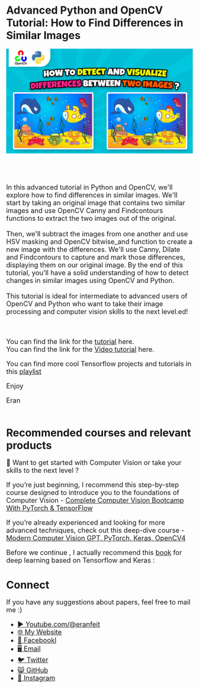 # Advanced Python and OpenCV Tutorial: How to Find Differences in Similar Images

<p align="center">
  <img width="800" src="How to detect and visualize differences between two images (1).jpg" "image">
</p>

##
<br/><br/> 

<font size= "4" >
In this advanced tutorial in Python and OpenCV, we'll explore how to find differences in similar images. 
We'll start by taking an original image that contains two similar images and use OpenCV Canny and Findcontours functions to extract the two images out of the original. 
<br/><br/> 
Then, we'll subtract the images from one another and use HSV masking and OpenCV bitwise_and function to create a new image with the differences. 
We'll use Canny, Dilate and Findcontours to capture and mark those differences, displaying them on our original image. By the end of this tutorial, you'll have a solid understanding of how to detect changes in similar images using OpenCV and Python.
<br/><br/> 
This tutorial is ideal for intermediate to advanced users of OpenCV and Python who want to take their image processing and computer vision skills to the next level.ed!

<br/><br/> 
You can find the link for the [tutorial](https://eranfeit.net/advanced-python-and-opencv-tutorial-how-to-find-differences-in-similar-images/) here.  
You can find the link for the [Video tutorial](https://youtu.be/03tY_OF0_Jg) here. 

You can find more cool Tensorflow projects and tutorials in this [playlist](https://www.youtube.com/watch?v=fd1msoIpM5Q&list=PLdkryDe59y4bxVvpexwR6PMTHH6_vFXjA)

Enjoy

Eran
<br/><br/> 

</font>

# Recommended courses and relevant products 
<font size= "4" >

🚀 Want to get started with Computer Vision or take your skills to the next level ? 

If you’re just beginning, I recommend this step-by-step course designed to introduce you to the foundations of Computer Vision - [Complete Computer Vision Bootcamp With PyTorch & TensorFlow](https://trk.udemy.com/9LoE7E) 

If you’re already experienced and looking for more advanced techniques, check out this deep-dive course - [Modern Computer Vision GPT, PyTorch, Keras, OpenCV4](https://trk.udemy.com/EEDyMD)

Before we continue , I actually recommend this [book](https://amzn.to/3STWZ2N) for deep learning based on Tensorflow and Keras : 



</font>

# Connect

<font size= "4" >
If you have any suggestions about papers, feel free to mail me :)

- [▶️ Youtube.com/@eranfeit](youtube.com/@eranfeit?sub_confirmation=1)
- [🌐 My Website](https://eranfeit.net)
- [🐙 Facebookl](https://www.facebook.com/groups/3080601358933585)
- [🖥️ Email](mailto:feitgemel@gmail.com)
- [🐦 Twitter](https://twitter.com/eran_feit )
- [😸 GitHub](https://github.com/feitgemel)
- [📸 Instagram](https://www.instagram.com/eran_feit/)
</font>

